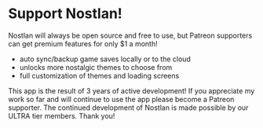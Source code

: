 # Support Nostlan!

Nostlan will always be open source and free to use, but Patreon supporters can get premium features for only \$1 a month!

- auto sync/backup game saves locally or to the cloud
- unlocks more nostalgic themes to choose from
- full customization of themes and loading screens

This app is the result of 3 years of active development! If you appreciate my work so far and will continue to use the app please become a Patreon supporter. The continued development of Nostlan is made possible by our ULTRA tier members. Thank you!

